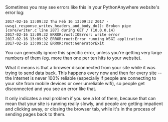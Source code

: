 <!--
.. title: GeneratorExit errors
.. slug: GeneratorExit
.. date: 2017-03-02
.. tags:
.. category:
.. link:
.. description:
.. type: text
-->

Sometimes you may see errors like this in your PythonAnywhere website's error log:

    2017-02-16 13:09:32 Thu Feb 16 13:09:32 2017 - uwsgi_response_writev_headers_and_body_do(): Broken pipe [core/writer.c line 287] during GET / (10.0.0.14)
    2017-02-16 13:09:32 ERROR:root:IOError: write error
    2017-02-16 13:09:32 ERROR:root:Error running WSGI application
    2017-02-16 13:09:32 ERROR:root:GeneratorExit

You can generally ignore this specific error, unless you're getting very large
numbers of them (eg. more than one per ten hits to your website).

What it means is that a browser disconnected from your site while it was trying
to send data back.  This happens every now and then for every site -- the
Internet is never 100% reliable (especially if people are connecting to your
site from mobile devices or over unreliable wifi), so people get disconnected
and you see an error like that.

It only indicates a real problem if you see a lot of them, because that can mean
that your site is running really slowly, and people are getting impatient and
clicking away, or closing the browser tab, while it's in the process of sending
pages back to them.
